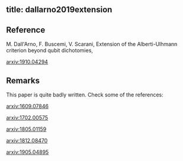 title: dallarno2019extension
---

## Reference

 M. Dall'Arno, F. Buscemi, V. Scarani, Extension of the Alberti-Ulhmann criterion beyond qubit dichotomies, 

[arxiv:1910.04294](https://arxiv.org/abs/1910.04294)


## Remarks

This paper is quite badly written. Check some of the references:

[arxiv:1609.07846](https://arxiv.org/abs/1609.07846)

[arxiv:1702.00575](https://arxiv.org/abs/1702.00575)

[arxiv:1805.01159](https://arxiv.org/abs/1805.01159)

[arxiv:1812.08470](https://arxiv.org/abs/1812.08470)

[arxiv:1905.04895](https://arxiv.org/abs/1905.04895)


